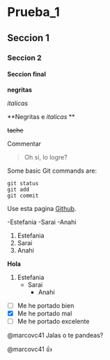 # Prueba_1
## Seccion 1
### Seccion 2
#### Seccion final 

**negritas**

*italicas*

**Negritas e _italicas_ **

~~tache~~

Commentar
> Oh si, lo logre?

Some basic Git commands are:
```
git status
git add
git commit
```

Use esta pagina [Github](https://pages.github.com/).


-Estefania
-Sarai
-Anahi

1. Estefania 
2. Sarai
3. Anahi

**Hola**

1. Estefania 
   - Sarai
     - Anahi

- [ ] Me he portado bien 
- [x] Me he portado mal
- [ ] Me he portado excelente

@marcovc41 Jalas o te pandeas?

@marcovc41 :+1:   








